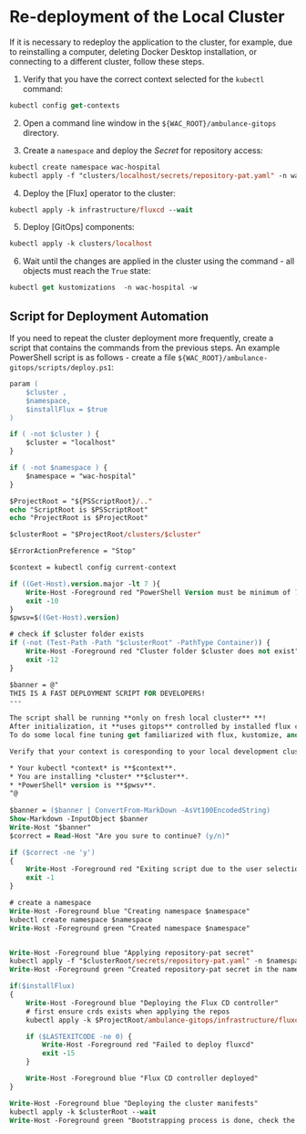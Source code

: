# Re-deployment of the Local Cluster

If it is necessary to redeploy the application to the cluster, for example, due to reinstalling a computer, deleting Docker Desktop installation, or connecting to a different cluster, follow these steps.

1. Verify that you have the correct context selected for the `kubectl` command:

```ps
kubectl config get-contexts
```

2. Open a command line window in the `${WAC_ROOT}/ambulance-gitops` directory.

3. Create a `namespace` and deploy the _Secret_ for repository access:

```ps
kubectl create namespace wac-hospital
kubectl apply -f "clusters/localhost/secrets/repository-pat.yaml" -n wac-hospital
```

4. Deploy the [Flux] operator to the cluster:

```ps
kubectl apply -k infrastructure/fluxcd --wait
```

5. Deploy [GitOps] components:

```ps
kubectl apply -k clusters/localhost
```

6. Wait until the changes are applied in the cluster using the command - all objects must reach the `True` state:

```ps
kubectl get kustomizations  -n wac-hospital -w
```

## Script for Deployment Automation

If you need to repeat the cluster deployment more frequently, create a script that contains the commands from the previous steps. An example PowerShell script is as follows - create a file `${WAC_ROOT}/ambulance-gitops/scripts/deploy.ps1`:

```ps
param (
    $cluster ,
    $namespace,
    $installFlux = $true
)

if ( -not $cluster ) {
    $cluster = "localhost"
}

if ( -not $namespace ) {
    $namespace = "wac-hospital"
}

$ProjectRoot = "${PSScriptRoot}/.."
echo "ScriptRoot is $PSScriptRoot"
echo "ProjectRoot is $ProjectRoot"

$clusterRoot = "$ProjectRoot/clusters/$cluster"

$ErrorActionPreference = "Stop"

$context = kubectl config current-context

if ((Get-Host).version.major -lt 7 ){
    Write-Host -Foreground red "PowerShell Version must be minimum of 7, please install latest version of PowerShell. Current Version is $((Get-Host).version)"
    exit -10
}
$pwsv=$((Get-Host).version)

# check if $cluster folder exists
if (-not (Test-Path -Path "$clusterRoot" -PathType Container)) {
    Write-Host -Foreground red "Cluster folder $cluster does not exist"
    exit -12
}

$banner = @"
THIS IS A FAST DEPLOYMENT SCRIPT FOR DEVELOPERS!
---

The script shall be running **only on fresh local cluster** **!
After initialization, it **uses gitops** controlled by installed flux cd controller.
To do some local fine tuning get familiarized with flux, kustomize, and kubernetes

Verify that your context is coresponding to your local development cluster:

* Your kubectl *context* is **$context**.
* You are installing *cluster* **$cluster**.
* *PowerShell* version is **$pwsv**.
"@
    
$banner = ($banner | ConvertFrom-MarkDown -AsVt100EncodedString) 
Show-Markdown -InputObject $banner
Write-Host "$banner"
$correct = Read-Host "Are you sure to continue? (y/n)"

if ($correct -ne 'y')
{
    Write-Host -Foreground red "Exiting script due to the user selection"
    exit -1
}

# create a namespace
Write-Host -Foreground blue "Creating namespace $namespace"
kubectl create namespace $namespace
Write-Host -Foreground green "Created namespace $namespace"


Write-Host -Foreground blue "Applying repository-pat secret"
kubectl apply -f "$clusterRoot/secrets/repository-pat.yaml" -n $namespace
Write-Host -Foreground green "Created repository-pat secret in the namespace ${namespace}"

if($installFlux)
{
    Write-Host -Foreground blue "Deploying the Flux CD controller"
    # first ensure crds exists when applying the repos
    kubectl apply -k $ProjectRoot/ambulance-gitops/infrastructure/fluxcd --wait

    if ($LASTEXITCODE -ne 0) {
        Write-Host -Foreground red "Failed to deploy fluxcd"
        exit -15
    }

    Write-Host -Foreground blue "Flux CD controller deployed"
}

Write-Host -Foreground blue "Deploying the cluster manifests"
kubectl apply -k $clusterRoot --wait
Write-Host -Foreground green "Bootstrapping process is done, check the status of the GitRepository and Kustomization resource in namespace ${namespace} for reconcilation updates"
```
